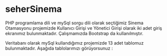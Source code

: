 # seherSinema
PHP programlama dili ve mySql sorgu dili olarak seçtiğimiz Sinema Otamasyonu projemizde Kullanıcı Girişi ve Yönetici Girişi olarak iki adet giriş ekranımız bulunmaktadır. Çalışmamızda Bootstrap da kullanılmıştır.

  Veritabanı olarak mySql kullandığımız projemizde 13 adet tablomuz bulunmaktadır. Aşağıda tablolarımızı görüyorsunuz : 
